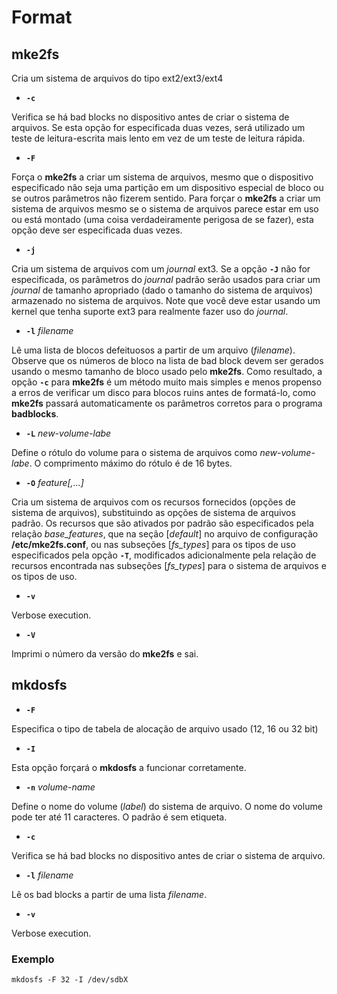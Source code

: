 # Format

## mke2fs

Cria um sistema de arquivos do tipo ext2/ext3/ext4

+ **```-c```**

Verifica se há bad blocks no dispositivo antes de criar o sistema de arquivos. Se esta opção
for especificada duas vezes, será utilizado um teste de leitura-escrita mais lento em vez de
um teste de leitura rápida.

+ **```-F```**

Força o **mke2fs** a criar um sistema de arquivos, mesmo que o dispositivo especificado não
seja uma partição em um dispositivo especial de bloco ou se outros parâmetros não fizerem sentido.
Para forçar o **mke2fs** a criar um sistema de arquivos mesmo se o sistema de arquivos parece
estar em uso ou está montado (uma coisa verdadeiramente perigosa de se fazer), esta opção deve
ser especificada duas vezes.

+ **```-j```**

Cria um sistema de arquivos com um *journal* ext3. Se a opção **```-J```** não for especificada,
os parâmetros do *journal* padrão serão usados para criar um *journal* de tamanho apropriado
(dado o tamanho do sistema de arquivos) armazenado no sistema de arquivos. Note que você deve estar
usando um kernel que tenha suporte ext3 para realmente fazer uso do *journal*.

+ **```-l```** *filename*

Lê uma lista de blocos defeituosos a partir de um arquivo (*filename*). Observe que os números
de bloco na lista de bad block devem ser gerados usando o mesmo tamanho de bloco usado pelo
**mke2fs**. Como resultado, a opção **```-c```** para **mke2fs** é um método muito mais simples
e menos propenso a erros de verificar um disco para blocos ruins antes de formatá-lo, como **mke2fs**
passará automaticamente os parâmetros corretos para o programa **badblocks**.

+ **```-L```** *new-volume-labe*

Define o rótulo do volume para o sistema de arquivos como *new-volume-labe*. O comprimento máximo
do rótulo é de 16 bytes.


+ **```-O```** *feature[,...]*


Cria um sistema de arquivos com os recursos fornecidos (opções de sistema de arquivos), substituindo
as opções de sistema de arquivos padrão. Os recursos que são ativados por padrão são especificados
pela relação *base_features*, que na seção [*default*] no arquivo de configuração **/etc/mke2fs.conf**,
ou nas subseções [*fs_types*] para os tipos de uso especificados pela opção **```-T```**, modificados
adicionalmente pela relação de recursos encontrada nas subseções [*fs_types*] para o sistema de arquivos
e os tipos de uso.

+ **```-v```**

Verbose execution.


+ **```-V```**

Imprimi o número da versão do **mke2fs** e sai.



## mkdosfs


+ **```-F```**

Especifica o tipo de tabela de alocação de arquivo usado (12, 16 ou 32 bit)

+ **```-I```**

Esta opção forçará o **mkdosfs** a funcionar corretamente.

+ **```-n```** *volume-name*

Define o nome do volume (*label*) do sistema de arquivo. O nome do volume pode
ter até 11 caracteres. O padrão é sem etiqueta.

+ **```-c```**

Verifica se há bad blocks no dispositivo antes de criar o sistema de arquivo.

+ **```-l```** *filename*

Lê os bad blocks a partir de uma lista  *filename*.

+ **```-v```**

Verbose execution.

### Exemplo

```
mkdosfs -F 32 -I /dev/sdbX
```
